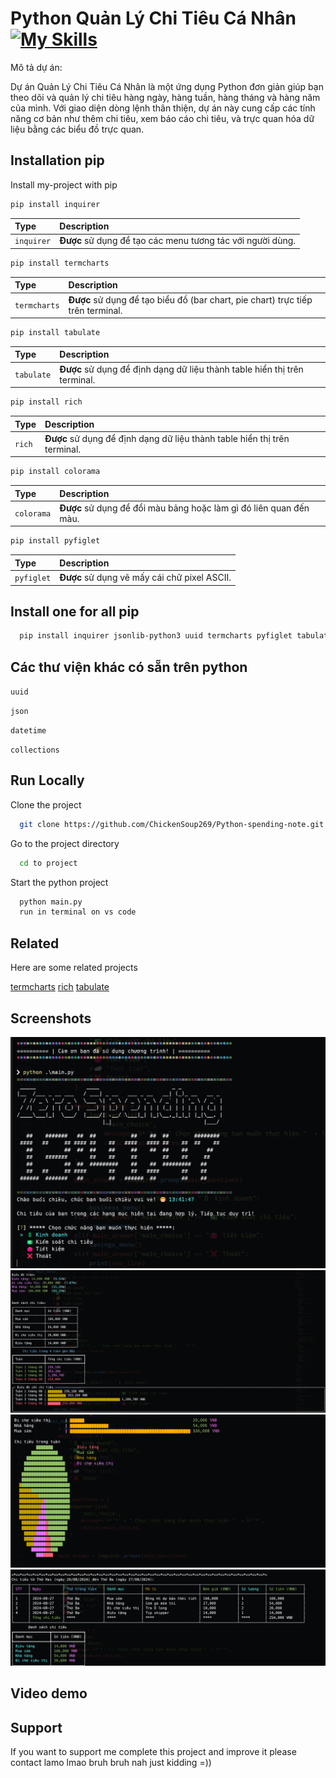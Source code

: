 # Python Quản Lý Chi Tiêu Cá Nhân [![My Skills](https://skillicons.dev/icons?i=python)](https://skillicons.dev)

Mô tả dự án:

Dự án Quản Lý Chi Tiêu Cá Nhân là một ứng dụng Python đơn giản giúp bạn theo dõi và quản lý chi tiêu hàng ngày, hàng tuần, hàng tháng và hàng năm của mình. Với giao diện dòng lệnh thân thiện, dự án này cung cấp các tính năng cơ bản như thêm chi tiêu, xem báo cáo chi tiêu, và trực quan hóa dữ liệu bằng các biểu đồ trực quan.

## Installation pip

Install my-project with pip

```bash
pip install inquirer
```

| Type       | Description                                                |
| :--------- | :--------------------------------------------------------- |
| `inquirer` | **Được** sử dụng để tạo các menu tương tác với người dùng. |

```bash
pip install termcharts
```

| Type         | Description                                                                     |
| :----------- | :------------------------------------------------------------------------------ |
| `termcharts` | **Được** sử dụng để tạo biểu đồ (bar chart, pie chart) trực tiếp trên terminal. |

```bash
pip install tabulate
```

| Type       | Description                                                               |
| :--------- | :------------------------------------------------------------------------ |
| `tabulate` | **Được** sử dụng để định dạng dữ liệu thành table hiển thị trên terminal. |

```bash
pip install rich
```

| Type   | Description                                                               |
| :----- | :------------------------------------------------------------------------ |
| `rich` | **Được** sử dụng để định dạng dữ liệu thành table hiển thị trên terminal. |

```bash
pip install colorama
```

| Type       | Description                                                        |
| :--------- | :----------------------------------------------------------------- |
| `colorama` | **Được** sử dụng để đổi màu bảng hoặc làm gì đó liên quan đến màu. |

```bash
pip install pyfiglet
```

| Type       | Description                                  |
| :--------- | :------------------------------------------- |
| `pyfiglet` | **Được** sử dụng vẽ mấy cái chữ pixel ASCII. |

## Install one for all pip

```bash
  pip install inquirer jsonlib-python3 uuid termcharts pyfiglet tabulate colorama rich
```

## Các thư viện khác có sẵn trên python

`uuid`

`json`

`datetime`

`collections`

## Run Locally

Clone the project

```bash
  git clone https://github.com/ChickenSoup269/Python-spending-note.git
```

Go to the project directory

```bash
  cd to project
```

Start the python project

```bash
  python main.py
  run in terminal on vs code
```

## Related

Here are some related projects

[termcharts](https://pypi.org/project/termcharts/)
[rich](https://rich.readthedocs.io/en/stable/introduction.html)
[tabulate](https://pypi.org/project/tabulate/)

## Screenshots

![App Screenshot](https://github.com/ChickenSoup269/Python-spending-note/blob/main/screenShot/Screenshot%202024-08-27%20134154.png)
![App Screenshot](https://github.com/ChickenSoup269/Python-spending-note/blob/main/screenShot/Screenshot%202024-08-27%20134136.png)
![App Screenshot](https://github.com/ChickenSoup269/Python-spending-note/blob/main/screenShot/Screenshot%202024-08-27%20134123.png)
![App Screenshot](https://github.com/ChickenSoup269/Python-spending-note/blob/main/screenShot/Screenshot%202024-08-27%20134117.png)

## Video demo

## Support

If you want to support me complete this project and improve it please contact lamo lmao bruh bruh nah just kidding =))
